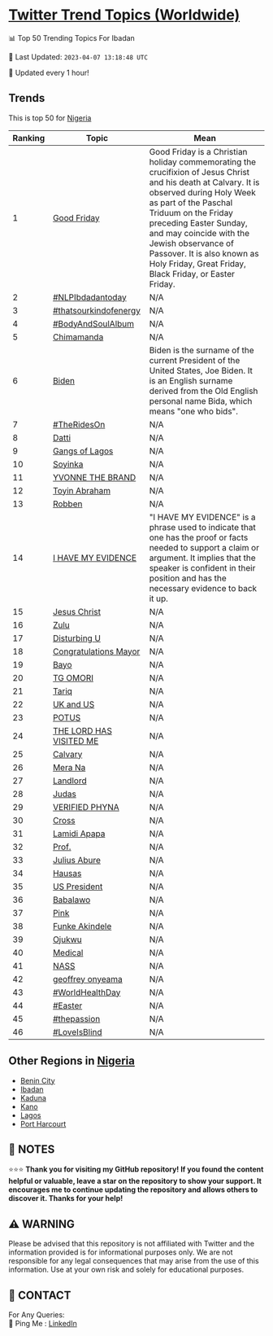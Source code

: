 [Twitter Trend Topics (Worldwide)](https://github.com/ErcinDedeoglu/Twitter-Trend-Topics)
==========


📊 Top 50 Trending Topics For Ibadan

📆 Last Updated: `2023-04-07 13:18:48 UTC`

🔧 Updated every 1 hour!


## Trends

This is top 50 for [Nigeria](</Nigeria>)

| Ranking | Topic | Mean |
| ------- | ------------ | ------------ |
| 1 | [Good Friday](http://twitter.com/search?q=Good+Friday) | Good Friday is a Christian holiday commemorating the crucifixion of Jesus Christ and his death at Calvary. It is observed during Holy Week as part of the Paschal Triduum on the Friday preceding Easter Sunday, and may coincide with the Jewish observance of Passover. It is also known as Holy Friday, Great Friday, Black Friday, or Easter Friday. |
| 2 | [#NLPIbdadantoday](http://twitter.com/search?q=%23NLPIbdadantoday) | N/A |
| 3 | [#thatsourkindofenergy](http://twitter.com/search?q=%23thatsourkindofenergy) | N/A |
| 4 | [#BodyAndSoulAlbum](http://twitter.com/search?q=%23BodyAndSoulAlbum) | N/A |
| 5 | [Chimamanda](http://twitter.com/search?q=Chimamanda) | N/A |
| 6 | [Biden](http://twitter.com/search?q=Biden) | Biden is the surname of the current President of the United States, Joe Biden. It is an English surname derived from the Old English personal name Bida, which means "one who bids". |
| 7 | [#TheRidesOn](http://twitter.com/search?q=%23TheRidesOn) | N/A |
| 8 | [Datti](http://twitter.com/search?q=Datti) | N/A |
| 9 | [Gangs of Lagos](http://twitter.com/search?q=Gangs+of+Lagos) | N/A |
| 10 | [Soyinka](http://twitter.com/search?q=Soyinka) | N/A |
| 11 | [YVONNE THE BRAND](http://twitter.com/search?q=YVONNE+THE+BRAND) | N/A |
| 12 | [Toyin Abraham](http://twitter.com/search?q=Toyin+Abraham) | N/A |
| 13 | [Robben](http://twitter.com/search?q=Robben) | N/A |
| 14 | [I HAVE MY EVIDENCE](http://twitter.com/search?q=I+HAVE+MY+EVIDENCE) | "I HAVE MY EVIDENCE" is a phrase used to indicate that one has the proof or facts needed to support a claim or argument. It implies that the speaker is confident in their position and has the necessary evidence to back it up. |
| 15 | [Jesus Christ](http://twitter.com/search?q=Jesus+Christ) | N/A |
| 16 | [Zulu](http://twitter.com/search?q=Zulu) | N/A |
| 17 | [Disturbing U](http://twitter.com/search?q=Disturbing+U) | N/A |
| 18 | [Congratulations Mayor](http://twitter.com/search?q=Congratulations+Mayor) | N/A |
| 19 | [Bayo](http://twitter.com/search?q=Bayo) | N/A |
| 20 | [TG OMORI](http://twitter.com/search?q=TG+OMORI) | N/A |
| 21 | [Tariq](http://twitter.com/search?q=Tariq) | N/A |
| 22 | [UK and US](http://twitter.com/search?q=UK+and+US) | N/A |
| 23 | [POTUS](http://twitter.com/search?q=POTUS) | N/A |
| 24 | [THE LORD HAS VISITED ME](http://twitter.com/search?q=THE+LORD+HAS+VISITED+ME) | N/A |
| 25 | [Calvary](http://twitter.com/search?q=Calvary) | N/A |
| 26 | [Mera Na](http://twitter.com/search?q=Mera+Na) | N/A |
| 27 | [Landlord](http://twitter.com/search?q=Landlord) | N/A |
| 28 | [Judas](http://twitter.com/search?q=Judas) | N/A |
| 29 | [VERIFIED PHYNA](http://twitter.com/search?q=VERIFIED+PHYNA) | N/A |
| 30 | [Cross](http://twitter.com/search?q=Cross) | N/A |
| 31 | [Lamidi Apapa](http://twitter.com/search?q=Lamidi+Apapa) | N/A |
| 32 | [Prof.](http://twitter.com/search?q=Prof.) | N/A |
| 33 | [Julius Abure](http://twitter.com/search?q=Julius+Abure) | N/A |
| 34 | [Hausas](http://twitter.com/search?q=Hausas) | N/A |
| 35 | [US President](http://twitter.com/search?q=US+President) | N/A |
| 36 | [Babalawo](http://twitter.com/search?q=Babalawo) | N/A |
| 37 | [Pink](http://twitter.com/search?q=Pink) | N/A |
| 38 | [Funke Akindele](http://twitter.com/search?q=Funke+Akindele) | N/A |
| 39 | [Ojukwu](http://twitter.com/search?q=Ojukwu) | N/A |
| 40 | [Medical](http://twitter.com/search?q=Medical) | N/A |
| 41 | [NASS](http://twitter.com/search?q=NASS) | N/A |
| 42 | [geoffrey onyeama](http://twitter.com/search?q=geoffrey+onyeama) | N/A |
| 43 | [#WorldHealthDay](http://twitter.com/search?q=%23WorldHealthDay) | N/A |
| 44 | [#Easter](http://twitter.com/search?q=%23Easter) | N/A |
| 45 | [#thepassion](http://twitter.com/search?q=%23thepassion) | N/A |
| 46 | [#LoveIsBlind](http://twitter.com/search?q=%23LoveIsBlind) | N/A |



## Other Regions in [Nigeria](</Nigeria>)

* [Benin City](</Nigeria/Benin City.md>)
* [Ibadan](</Nigeria/Ibadan.md>)
* [Kaduna](</Nigeria/Kaduna.md>)
* [Kano](</Nigeria/Kano.md>)
* [Lagos](</Nigeria/Lagos.md>)
* [Port Harcourt](</Nigeria/Port Harcourt.md>)



## 📝 NOTES

⭐⭐⭐ **Thank you for visiting my GitHub repository! If you found the content helpful or valuable, leave a star on the repository to show your support. It encourages me to continue updating the repository and allows others to discover it. Thanks for your help!**


## ⚠️ WARNING

Please be advised that this repository is not affiliated with Twitter and the information provided is for informational purposes only. We are not responsible for any legal consequences that may arise from the use of this information. Use at your own risk and solely for educational purposes.


## 📨 CONTACT

 For Any Queries:  
            🏓 Ping Me : [LinkedIn](https://www.linkedin.com/in/ercindedeoglu/)
